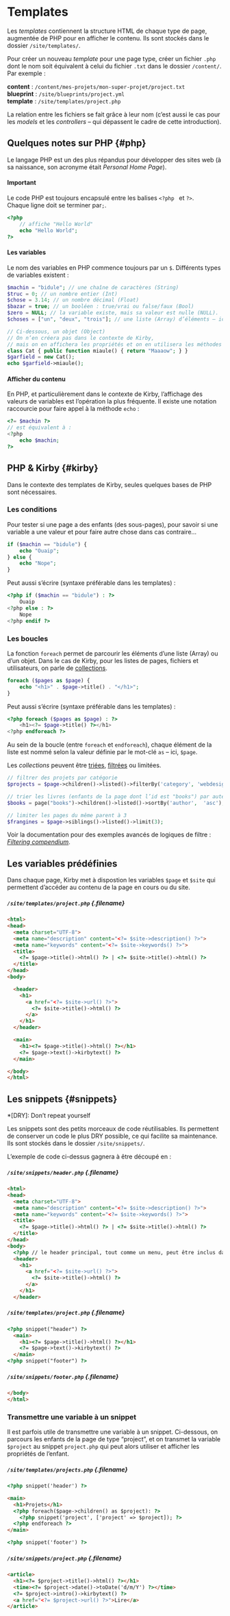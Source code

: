 # Templates

Les *templates* contiennent la structure HTML de chaque type de page, augmentée de PHP pour en afficher le contenu. Ils sont stockés dans le dossier `/site/templates/`.

Pour créer un nouveau *template* pour une page type, créer un fichier `.php` dont le nom soit équivalent à celui du fichier `.txt` dans le dossier `/content/`. Par exemple :

**content** : `/content/mes-projets/mon-super-projet/project.txt`  
**blueprint** : `/site/blueprints/project.yml`   
**template** : `/site/templates/project.php`

La relation entre les fichiers se fait grâce à leur nom (c’est aussi le cas pour les *models* et les *controllers* – qui dépassent le cadre de cette introduction).

## Quelques notes sur PHP {#php}

Le langage PHP est un des plus répandus pour développer des sites web (à sa naissance, son acronyme était *Personal Home Page*).

#### Important

Le code PHP est toujours encapsulé entre les balises `<?php ` et `?>`.   
Chaque ligne doit se terminer par`;`.

```php
<?php 
    // affiche "Hello World"
    echo "Hello World"; 
?>
```
#### Les variables

Le nom des variables en PHP commence toujours par un `$`. Différents types de variables existent :

```php
$machin = "bidule"; // une chaîne de caractères (String) 
$truc = 0; // un nombre entier (Int)
$chose = 3.14; // un nombre décimal (Float)
$bazar = true; // un booléen : true/vrai ou false/faux (Bool) 
$zero = NULL; // la variable existe, mais sa valeur est nulle (NULL).
$choses = ["un", "deux", "trois"]; // une liste (Array) d’éléments – ici, de chaînes

// Ci-dessous, un objet (Object) 
// On n’en créera pas dans le contexte de Kirby, 
// mais on en affichera les propriétés et on en utilisera les méthodes
class Cat { public function miaule() { return "Maaaow"; } }
$garfield = new Cat();
echo $garfield->miaule();
```
#### Afficher du contenu

En PHP, et particulièrement dans le contexte de Kirby, l’affichage des valeurs de variables est l’opération la plus fréquente.
Il existe une notation raccourcie pour faire appel à la méthode `echo` :
```php
<?= $machin ?>
// est équivalent à :
<?php 
    echo $machin; 
?>
```

## PHP & Kirby {#kirby}

Dans le contexte des templates de Kirby, seules quelques bases de PHP sont nécessaires.

### Les conditions
Pour tester si une page a des enfants (des sous-pages), pour savoir si une variable a une valeur et pour faire autre chose dans cas contraire…
```php
if ($machin == "bidule") {
    echo "Ouaip";
} else {
    echo "Nope";
}
```
Peut aussi s’écrire (syntaxe préférable dans les templates) :
```php
<?php if ($machin == "bidule") : ?>
    Ouaip
<?php else : ?>
    Nope
<?php endif ?>
```

### Les boucles

La fonction `foreach` permet de parcourir les éléments d’une liste (Array) ou d’un objet. Dans le cas de Kirby, pour les listes de pages, fichiers et utilisateurs, on parle de [collections](https://getkirby.com/docs/cookbook/templating/loops).

```php
foreach ($pages as $page) {
    echo "<h1>" . $page->title() . "</h1>";
} 
```

Peut aussi s’écrire (syntaxe préférable dans les templates) :

```php
<?php foreach ($pages as $page) : ?>
    <h1><?= $page->title() ?></h1>
<?php endforeach ?>
```

Au sein de la boucle (entre `foreach` et `endforeach`), chaque élément de la liste est nommé selon la valeur définie par le mot-clé `as` – ici, `$page`.

Les *collections* peuvent être [triées](https://getkirby.com/docs/cookbook/content/sorting), [filtrées](https://getkirby.com/docs/cookbook/content/filtering) ou limitées.

```php
// filtrer des projets par catégorie
$projects = $page->children()->listed()->filterBy('category', 'webdesign');

// trier les livres (enfants de la page dont l’id est "books") par auteur
$books = page("books")->children()->listed()->sortBy('author',  'asc');

// limiter les pages du même parent à 3
$frangines = $page->siblings()->listed()->limit(3);
```

Voir la documentation pour des exemples avancés de logiques de filtre : [*Filtering compendium*](https://getkirby.com/docs/cookbook/content/filtering).

## Les variables prédéfinies
Dans chaque page, Kirby met à dispostion les variables `$page` et `$site` qui permettent d’accéder au contenu de la page en cours ou du site.

##### `/site/templates/project.php` {.filename}
```html
<html>
<head>
  <meta charset="UTF-8">
  <meta name="description" content="<?= $site->description() ?>">
  <meta name="keywords" content="<?= $site->keywords() ?>">
  <title>
    <?= $page->title()->html() ?> | <?= $site->title()->html() ?>
  </title>
</head>
<body>

  <header>
    <h1>
      <a href="<?= $site->url() ?>">
        <?= $site->title()->html() ?>
      </a>
    </h1>
  </header>

  <main>
    <h1><?= $page->title()->html() ?></h1>
    <?= $page->text()->kirbytext() ?>
  </main>

</body>
</html>
```

## Les snippets {#snippets}

*[DRY]: Don’t repeat yourself

Les snippets sont des petits morceaux de code réutilisables.
Ils permettent de conserver un code le plus DRY possible, ce qui facilite sa maintenance.    
Ils sont stockés dans le dossier `/site/snippets/`.

L’exemple de code ci-dessus gagnera à être découpé en :

##### `/site/snippets/header.php` {.filename}
```html
<html>
<head>
  <meta charset="UTF-8">
  <meta name="description" content="<?= $site->description() ?>">
  <meta name="keywords" content="<?= $site->keywords() ?>">
  <title>
    <?= $page->title()->html() ?> | <?= $site->title()->html() ?>
  </title>
</head>
<body>
  <?php // le header principal, tout comme un menu, peut être inclus dans toutes les pages ?>
  <header>
    <h1>
      <a href="<?= $site->url() ?>">
        <?= $site->title()->html() ?>
      </a>
    </h1>
  </header>
```

##### `/site/templates/project.php` {.filename}
```html
<?php snippet("header") ?>
  <main>
    <h1><?= $page->title()->html() ?></h1>
    <?= $page->text()->kirbytext() ?>
  </main>
<?php snippet("footer") ?>
```

##### `/site/snippets/footer.php`  {.filename}
```html
</body>
</html>
```

### Transmettre une variable à un snippet

Il est parfois utile de transmettre une variable à un snippet. Ci-dessous, on parcours les enfants de la page de type “project”, 
et on transmet la variable `$project` au snippet `project.php` qui peut alors utiliser et afficher les propriétés de l’enfant.

##### `/site/templates/projects.php`  {.filename}

```html
<?php snippet('header') ?>

<main>
  <h1>Projets</h1>
  <?php foreach($page->children() as $project): ?>
    <?php snippet('project', ['project' => $project]); ?>
  <?php endforeach ?>
</main>

<?php snippet('footer') ?>
```

##### `/site/snippets/project.php` {.filename}
```html
<article>
  <h1><?= $project->title()->html() ?></h1>
  <time><?= $project->date()->toDate('d/m/Y') ?></time>
  <?= $project->intro()->kirbytext() ?>
  <a href="<?= $project->url() ?>">Lire</a>
</article>
```